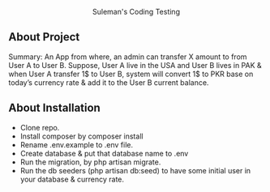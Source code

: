 <p align="center">Suleman's Coding Testing</p>

## About Project

Summary: An App from where, an admin can transfer X amount to from User A to User B. Suppose, User A live in the USA and
User B lives in PAK & when User A transfer 1$ to User B, system will convert 1$ to PKR base on today’s currency rate &
add it to the User B current balance.

## About Installation

- Clone repo.
- Install composer by composer install
- Rename .env.example to .env file.
- Create database & put that database name to .env
- Run the migration, by php artisan migrate.
- Run the db seeders (php artisan db:seed) to have some initial user in your database & currency rate.
